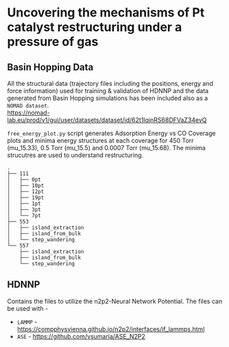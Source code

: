 # Uncovering the mechanisms of Pt catalyst restructuring under a pressure of gas

## Basin Hopping Data
All the structural data (trajectory files including the positions, energy and force information) used for training & validation of HDNNP and the data  generated from Basin Hopping simulations has been included also as a `NOMAD dataset`.  
https://nomad-lab.eu/prod/v1/gui/user/datasets/dataset/id/62t1IqjnRS68DFVaZ34evQ

`free_energy_plot.py` script generates Adsorption Energy vs CO Coverage plots and minima energy structures at each coverage for 450 Torr (mu_15.33), 0.5 Torr (mu_15.5) and 0.0007 Torr (mu_15.68). The minima strucutres are used to understand restructuring. 

```
.
├── 111
│   ├── 0pt
│   ├── 10pt
│   ├── 12pt
│   ├── 19pt
│   ├── 1pt
│   ├── 3pt
│   └── 7pt
├── 553
│   ├── island_extraction
│   ├── island_from_bulk
│   └── step_wandering
└── 557
    ├── island_extraction
    ├── island_from_bulk
    └── step_wandering
```

## HDNNP
Contains the files to utilize the n2p2-Neural Network Potential. The files can be used with - 
- `LAMMP` - https://compphysvienna.github.io/n2p2/interfaces/if_lammps.html
- `ASE` - https://github.com/vsumaria/ASE_N2P2
